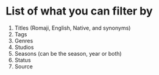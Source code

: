 # List of what you can filter by
1) Titles (Romaji, English, Native, and synonyms)
2) Tags
3) Genres
4) Studios
5) Seasons (can be the season, year or both)
6) Status
7) Source
